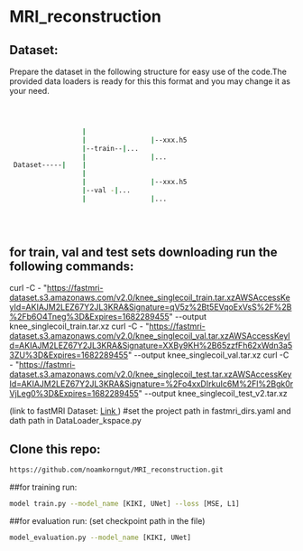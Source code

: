 # MRI_reconstruction



## Dataset:
Prepare the dataset in the following structure for easy use of the code.The provided data loaders is ready for this this format and you may change it as your need.


```bash


                  
                  |                       
                  |                |--xxx.h5  
                  |--train--|...
                  |                |...
 Dataset-----|    |                   
                  |
                  |                |--xxx.h5      
                  |--val -|...
                  |                |...  
                              
                          
                                    
 ```

## for train, val and test sets downloading run the following commands:
curl -C - "https://fastmri-dataset.s3.amazonaws.com/v2.0/knee_singlecoil_train.tar.xzAWSAccessKeyId=AKIAJM2LEZ67Y2JL3KRA&Signature=qV5z%2Bt5EVqoExVsS%2F%2B%2Fb6O4Tneg%3D&Expires=1682289455" --output knee_singlecoil_train.tar.xz
curl -C - "https://fastmri-dataset.s3.amazonaws.com/v2.0/knee_singlecoil_val.tar.xzAWSAccessKeyId=AKIAJM2LEZ67Y2JL3KRA&Signature=XXBy9KH%2B65zzfFh62xWdn3a53ZU%3D&Expires=1682289455" --output knee_singlecoil_val.tar.xz
curl -C - "https://fastmri-dataset.s3.amazonaws.com/v2.0/knee_singlecoil_test.tar.xzAWSAccessKeyId=AKIAJM2LEZ67Y2JL3KRA&Signature=%2Fo4xxDIrkuIc6M%2Fl%2Bgk0rVjLeg0%3D&Expires=1682289455" --output knee_singlecoil_test_v2.tar.xz

(link to fastMRI Dataset: <a href="https://fastmri.med.nyu.edu/"> Link </a>)
#set the project path in fastmri_dirs.yaml and dath path in DataLoader_kspace.py

## Clone this repo:
```bash 
https://github.com/noamkorngut/MRI_reconstruction.git
```
##for training run:
```bash 
model train.py --model_name [KIKI, UNet] --loss [MSE, L1]
```
##for evaluation run: (set checkpoint path in the file)
```bash 
model_evaluation.py --model_name [KIKI, UNet] 
```

